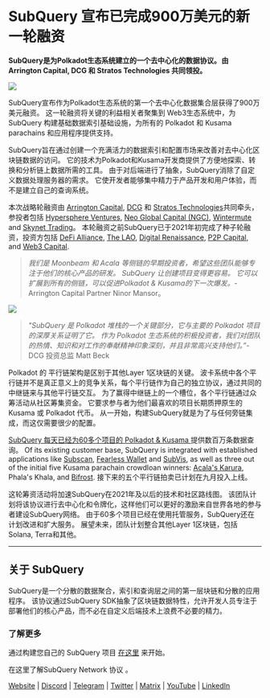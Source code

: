 # SubQuery 宣布已完成900万美元的新一轮融资

**SubQuery是为Polkadot生态系统建立的一个去中心化的数据协议。 由 Arrington Capital, DCG 和 Stratos Technologies 共同领投。**

![](https://cdn-images-1.medium.com/max/1600/0*PR4oqrB9Am03VseR)

SubQuery宣布作为Polkadot生态系统的第一个去中心化数据集合层获得了900万美元融资。 这一轮融资将关键的利益相关者聚集到 Web3生态系统中，为 SubQuery 构建基础数据索引基础设施，为所有的 Polkadot 和 Kusama parachains 和应用程序提供支持。

SubQuery旨在通过创建一个充满活力的数据索引和配置市场来改善对去中心化区块链数据的访问。 它的技术为Polkadot和Kusama开发商提供了方便地探索、转换和分析链上数据所需的工具。 由于对后端进行了抽象，SubQuery消除了自定义数据处理服务器的需求。 它使开发者能够集中精力于产品开发和用户体验，而不是建立自己的查询系统。

本次战略轮融资由 [Arrington Capital](https://arringtonxrpcapital.com/), [DCG](https://dcg.co/) 和 [Stratos Technologies](https://www.stratoslp.com/)共同牵头， 参投者包括 [Hypersphere Ventures](https://hypersphere.ventures/), [Neo Global Capital (NGC)](http://ngc.fund/), [Wintermute](https://www.wintermute.com/) and [Skynet Trading](http://skynettrading.com/)。 本轮融资之前SubQuery已于2021年初完成了种子轮融资，投资方包括  [DeFi Alliance](https://defialliance.co/), [The LAO](https://www.thelao.io/), [Digital Renaissance](https://drf.ee/), [P2P Capital](https://www.p2pcap.com/), and [Web3 Capital](https://web3.capital/).

> *我们是 Moonbeam 和 Acala 等侧链的早期投资者，希望这些团队能够专注于他们的核心产品的研发。 SubQuery 让创建项目变得更容易。 它可以扩展到所有的侧链，可以促进Polkadot & Kusama的下一次爆发。*- Arrington Capital Partner Ninor Mansor。

![](https://cdn-images-1.medium.com/max/1600/1*j4VHuY_BgjkYv_bQ6_DmcQ.gif)

> *"SubQuery 是 Polkadot 堆栈的一个关键部分，它与主要的 Polkadot 项目的深厚关系证明了它。 作为 Polkadot 生态系统的积极投资者，我们对团队的热情、知识和对工作的奉献精神印象深刻，并且非常高兴支持他们。”*-DCG 投资总监 Matt Beck

Polkadot 的 平行链架构是区别于其他Layer 1区块链的关键。 波卡系统中各个平行链并不是真正意义上的竞争关系，每个平行链作为自己的独立协议，通过共同的中继链来与其他平行链交互。 为了赢得中继链上的一个槽位，各个平行链通过众筹活动从社区筹集资金。 它要求参与者为他们最喜欢的项目长期质押原生的 Kusama 或 Polkadot 代币。 从一开始，构建SubQuery就是为了与任何旁链集成，而这仅需要很少的配置。

[SubQuery 每天已经为60多个项目的 Polkadot & Kusama ](https://explorer.subquery.network/) 提供数百万条数据查询。 Of its existing customer base, SubQuery is integrated with established applications like [Subscan](../customer_announcements/20210901-Subscans-Multi-Signature-Tool.md), [Fearless Wallet](https://explorer.subquery.network/subquery/ef1rspb/fearless-wallet) and [SubVis](../customer_announcements/20210622-Explore-Kusama-Auctions-with-Subvis.io-and-SubQuery.md), as well as three out of the initial five Kusama parachain crowdloan winners: [Acala's Karura](../customer_announcements/20210819-Karura-Integrates-with-SubQuery-to-Aggregate-and-Serve-DeFi-Data-to-Kusama-Builders.md), Phala's Khala, and [Bifrost](../customer_announcements/20210416-Bifrost-chooses-SubQuery-to-provide-the-data-for-their-new-dApp.md). 接下来的五个平行链拍卖已计划在九月投入上线。

这轮筹资活动将加速SubQuery在2021年及以后的技术和社区路线图。 该团队计划将该协议进行去中心化和令牌化，这样他们可以更好的激励来自世界各地的参与者建设SubQuery网络。 由于60多个项目已经在使用托管服务，SubQuery还在计划改进和扩大服务。 展望未来，团队计划整合其他Layer 1区块链，包括Solana, Terra和其他。

---

## 关于 SubQuery

SubQuery是一个分散的数据聚合，索引和查询层之间的第一层块链和分散的应用程序。 该协议通过SubQuery SDK抽象了区块链数据特性，允许开发人员专注于部署他们的核心产品，而不必在自定义后端技术上浪费不必要的精力。

### 了解更多

通过构建您自己的 SubQuery 项目 [在这里](https://doc.subquery.network/) 来开始。

在这里了解SubQuery Network 协议 [](https://static.subquery.network/whitepaper.pdf)。

[Website](https://subquery.network/) | [Discord](https://discord.com/invite/78zg8aBSMG) | [Telegram](https://t.me/subquerynetwork) | [Twitter](https://twitter.com/subquerynetwork) | [Matrix](https://matrix.to/#/#subquery:matrix.org) | [YouTube](https://www.youtube.com/channel/UCi1a6NUUjegcLHDFLr7CqLw) | [LinkedIn](https://www.linkedin.com/company/subquery)
